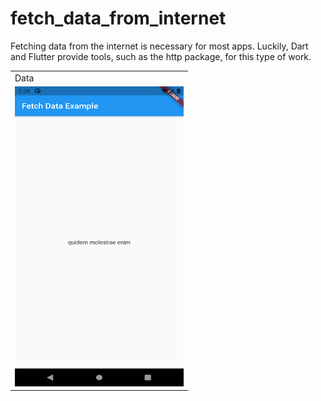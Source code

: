# fetch_data_from_internet


Fetching data from the internet is necessary for most apps. Luckily, Dart and Flutter provide tools, such as the http package, for this type of work.


<table>
  <tr>
    <td>Data</td>
  </tr>
  <tr>
    <td><img src="data.png" width=270 height=480></td>
    <!-- <td><img src="output2.png" width=270 height=480></td> -->
 
  </tr>
 </table>